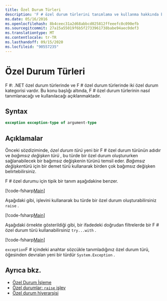 ```yaml
---
title: Özel Durum Türleri
description: 'F # özel durum türlerini tanımlama ve kullanma hakkında bilgi edinin.'
ms.date: 05/16/2016
ms.openlocfilehash: 8b4ceec31a2d68abbcd025812ffeeefc0c090efb
ms.sourcegitcommit: 27a15a55019f6b5f2733961738babe94aec0def3
ms.translationtype: MT
ms.contentlocale: tr-TR
ms.lasthandoff: 09/15/2020
ms.locfileid: "90557235"
---
```

# <a name="exception-types"></a>Özel Durum Türleri

F #: .NET özel durum türlerinde ve F # özel durum türlerinde iki özel durum kategorisi vardır. Bu konu başlığı altında, F # özel durum türlerinin nasıl tanımlanacağı ve kullanılacağı açıklanmaktadır.

## <a name="syntax"></a>Syntax

```fsharp
exception exception-type of argument-type
```

## <a name="remarks"></a>Açıklamalar

Önceki sözdiziminde, *özel durum türü* yeni bir F # özel durum türünün adıdır ve *bağımsız değişken türü* , bu türde bir özel durum oluştururken sağlanabilecek bir bağımsız değişkenin türünü temsil eder. *Bağımsız değişken*türü için bir demet türü kullanarak birden çok bağımsız değişken belirtebilirsiniz.

F # özel durumu için tipik bir tanım aşağıdakine benzer.

[!code-fsharp[Main](~/samples/snippets/fsharp/lang-ref-2/snippet5501.fs)]

Aşağıdaki gibi, işlevini kullanarak bu türde bir özel durum oluşturabilirsiniz `raise` .

[!code-fsharp[Main](~/samples/snippets/fsharp/lang-ref-2/snippet5502.fs)]

Aşağıdaki örnekte gösterildiği gibi, bir ifadedeki doğrudan filtrelerde bir F # özel durum türü kullanabilirsiniz `try...with` .

[!code-fsharp[Main](~/samples/snippets/fsharp/lang-ref-2/snippet5503.fs)]

`exception`F # içindeki anahtar sözcükle tanımladığınız özel durum türü, öğesinden devralan yeni bir türdür `System.Exception` .

## <a name="see-also"></a>Ayrıca bkz.

- [Özel Durum İşleme](index.md)
- [Özel durumlar: `raise` işlev](the-raise-function.md)
- [Özel durum hiyerarşisi](../../../standard/exceptions/index.md)
